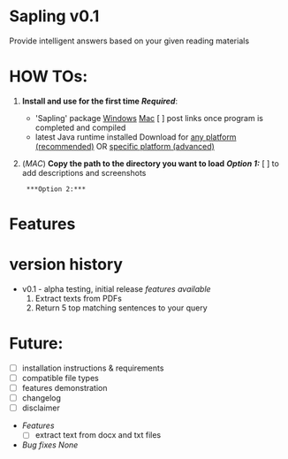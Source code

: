 # Sapling v0.1
 Provide intelligent answers based on your given reading materials

# HOW TOs:
1) **Install and use for the first time**
	***Required***:
	- 'Sapling' package
	[Windows]() [Mac]()
	[ ] post links once program is completed and compiled
	- latest Java runtime installed 
	Download for [any platform (recommended)](https://java.com/en/download/) OR [specific platform (advanced)](https://java.com/en/download/manual.jsp)

2) (*MAC*) **Copy the path to the directory you want to load**
		***Option 1:***
		[ ] to add descriptions and screenshots

		***Option 2:***

# Features

# version history
- v0.1 - alpha testing, initial release
	*features available*
	1. Extract texts from PDFs
	2. Return 5 top matching sentences to your query

# Future:
- [ ] installation instructions & requirements
- [ ] compatible file types
- [ ] features demonstration
- [ ] changelog
- [ ] disclaimer
- *Features*
	- [ ] extract text from docx and txt files
- *Bug fixes*
	*None*